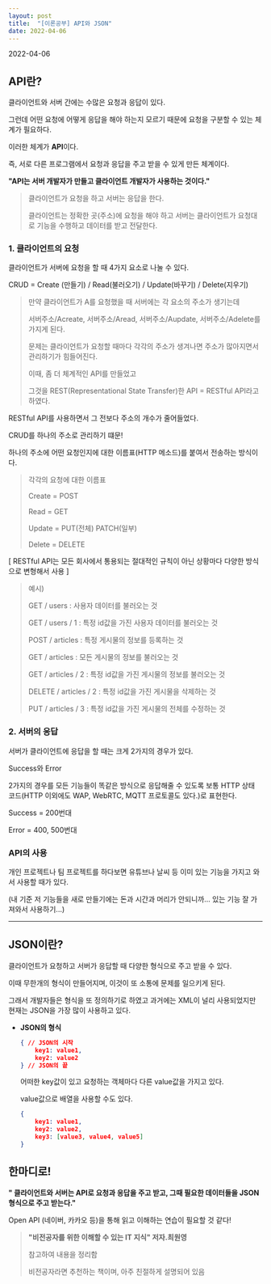 ```yaml
---
layout: post
title:  "[이론공부] API와 JSON"
date: 2022-04-06
---
```


2022-04-06 



## API란?

클라이언트와 서버 간에는 수많은 요청과 응답이 있다.

그런데 어떤 요청에 어떻게 응답을 해야 하는지 모르기 때문에 요청을 구분할 수 있는 체계가 필요하다.

이러한 체계가 **API**이다.

즉, 서로 다른 프로그램에서 요청과 응답을 주고 받을 수 있게 만든 체계이다.



**"API는 서버 개발자가 만들고 클라이언트 개발자가 사용하는 것이다."**

> 클라이언트가 요청을 하고 서버는 응답을 한다.
>
> 클라이언트는 정확한 곳(주소)에 요청을 해야 하고 서버는 클라이언트가 요청대로 기능을 수행하고 데이터를 받고 전달한다.



### 1. 클라이언트의 요청

클라이언트가 서버에 요청을 할 때 4가지 요소로 나눌 수 있다.

CRUD = Create (만들기) / Read(불러오기) / Update(바꾸기) / Delete(지우기)

> 만약 클라이언트가 A를 요청했을 때 서버에는 각 요소의 주소가 생기는데
>
> 서버주소/Acreate, 서버주소/Aread, 서버주소/Aupdate, 서버주소/Adelete를 가지게 된다.
>
> 문제는 클라이언트가 요청할 때마다 각각의 주소가 생겨나면 주소가 많아지면서 관리하기가 힘들어진다.
>
> 이때, 좀 더 체계적인 API를 만들었고 
>
> 그것을 REST(Representational State Transfer)한 API = RESTful API라고 하였다.



RESTful API를 사용하면서 그 전보다 주소의 개수가 줄어들었다.

CRUD를 하나의 주소로 관리하기 떄문!

하나의 주소에 어떤 요청인지에 대한 이름표(HTTP 메소드)를 붙여서 전송하는 방식이다.

> 각각의 요청에 대한 이름표
>
> Create = POST
>
> Read = GET
>
> Update = PUT(전체) PATCH(일부)
>
> Delete = DELETE

[ RESTful API는 모든 회사에서 통용되는 절대적인 규칙이 아닌 상황마다 다양한 방식으로 변형해서 사용 ]



> 예시)
>
> GET / users : 사용자 데이터를 불러오는 것
>
> GET / users / 1 : 특정 id값을 가진 사용자 데이터를 불러오는 것
>
> POST / articles : 특정 게시물의 정보를 등록하는 것
>
> GET / articles : 모든 게시물의 정보를 불러오는 것
>
> GET / articles / 2 : 특정 id값을 가진 게시물의 정보를 불러오는 것
>
> DELETE / articles / 2 : 특정 id값을 가진 게시물을 삭제하는 것
>
> PUT / articles / 3 : 특정 id값을 가진 게시물의 전체를 수정하는 것



### 2. 서버의 응답

서버가 클라이언트에 응답을 할 때는 크게 2가지의 경우가 있다.

Success와 Error

2가지의 경우를 모든 기능들이 똑같은 방식으로 응답해줄 수 있도록 보통 HTTP 상태 코드(HTTP 이외에도 WAP, WebRTC, MQTT 프로토콜도 있다.)로 표현한다.

Success = 200번대

Error = 400, 500번대



### API의 사용

개인 프로젝트나 팀 프로젝트를 하다보면 유튜브나 날씨 등 이미 있는 기능을 가지고 와서 사용할 때가 있다.

(내 기준 저 기능들을 새로 만들기에는 돈과 시간과 머리가 안되니까... 있는 기능 잘 가져와서 사용하기...)



---



## JSON이란?

클라이언트가 요청하고 서버가 응답할 때 다양한 형식으로 주고 받을 수 있다.

이때 무한개의 형식이 만들어지며, 이것이 또 소통에 문제를 일으키게 된다.

그래서 개발자들은 형식을 또 정의하기로 하였고 과거에는 XML이 널리 사용되었지만 현재는 JSON을 가장 많이 사용하고 있다.



* **JSON의 형식**

  ```json
  { // JSON의 시작
      key1: value1,
      key2: value2
  } // JSON의 끝
  ```

  어떠한 key값이 있고 요청하는 객체마다 다른 value값을 가지고 있다.

  value값으로 배열을 사용할 수도 있다.

  ```json
  {
      key1: value1,
      key2: value2,
      key3: [value3, value4, value5]
  }
  ```





## 한마디로!

**" 클라이언트와 서버는 API로 요청과 응답을 주고 받고, 그때 필요한 데이터들을 JSON 형식으로 주고 받는다."**



Open API (네이버, 카카오 등)을 통해 읽고 이해하는 연습이 필요할 것 같다!



> **"비전공자를 위한 이해할 수 있는 IT 지식" 저자.최원영**
>
> 참고하여 내용을 정리함
>
> 비전공자라면 추천하는 책이며, 아주 친절하게 설명되어 있음
